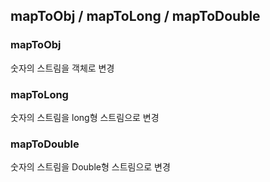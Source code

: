 ## mapToObj / mapToLong / mapToDouble
### mapToObj
숫자의 스트림을 객체로 변경

### mapToLong
숫자의 스트림을 long형 스트림으로 변경

### mapToDouble
숫자의 스트림을 Double형 스트림으로 변경